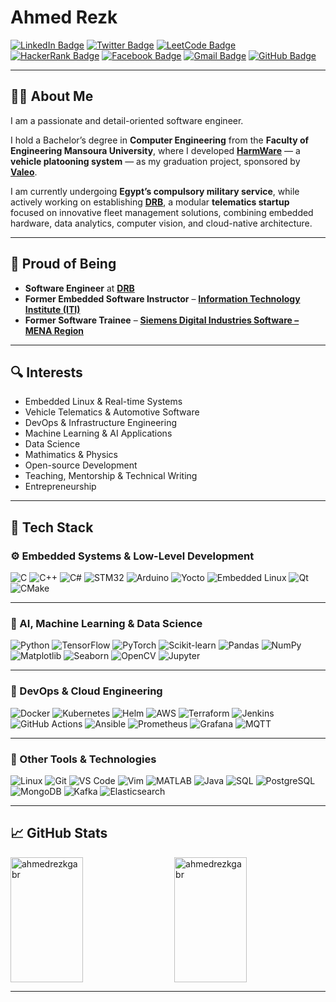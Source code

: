 # Ahmed Rezk

[![LinkedIn Badge](https://img.shields.io/badge/-LinkedIn-blue?style=flat&logo=LinkedIn&logoColor=white)](https://www.linkedin.com/in/ahmedrezkgabr/)
[![Twitter Badge](https://img.shields.io/badge/-Twitter-1DA1F2?labelColor=1DA1F2&logo=twitter&logoColor=white&link=https://twitter.com/ahmedrezkgabr)](https://twitter.com/ahmedrezkgabr)
[![LeetCode Badge](https://img.shields.io/badge/-LeetCode-FFA116?style=flat-square&logo=LeetCode&logoColor=white&link=https://www.leetcode.com/ahmedrezkgabr)](https://www.leetcode.com/ahmedrezkgabr)
[![HackerRank Badge](https://img.shields.io/badge/-HackerRank-2EC866?style=flat-square&logo=HackerRank&logoColor=white&link=https://www.hackerrank.com/profile/ahmedrezkoffici1)](https://www.hackerrank.com/profile/ahmedrezkoffici1)
[![Facebook Badge](https://img.shields.io/badge/-Facebook-1877F2?style=flat-square&logo=Facebook&logoColor=white&link=https://www.facebook.com/AhmedRezk72/)](https://www.facebook.com/AhmedRezk72/)
[![Gmail Badge](https://img.shields.io/badge/-Gmail-c14438?style=flat&logo=Gmail&logoColor=white)](mailto:ahmedrezkgabr0@gmail.com)
[![GitHub Badge](https://img.shields.io/github/followers/ahmedrezkgabr?label=Follow&style=social)](https://github.com/ahmedrezkgabr)

---

## 👨‍💻 About Me

I am a passionate and detail-oriented software engineer.

I hold a Bachelor’s degree in **Computer Engineering** from the **Faculty of Engineering Mansoura University**, where I developed [**HarmWare**](https://github.com/HarmWare) — a **vehicle platooning system** — as my graduation project, sponsored by [**Valeo**](https://www.valeo.com/).

I am currently undergoing **Egypt’s compulsory military service**, while actively working on establishing [**DRB**](https://drb-tech.github.io), a modular **telematics startup** focused on innovative fleet management solutions, combining embedded hardware, data analytics, computer vision, and cloud-native architecture.

---

## 🏢 Proud of Being

- **Software Engineer** at [**DRB**](https://drb-tech.github.io)
- **Former Embedded Software Instructor** – [**Information Technology Institute (ITI)**](https://www.iti.gov.eg/)
- **Former Software Trainee** – [**Siemens Digital Industries Software – MENA Region**](https://www.siemens.com/global/en/home/company/regions/siemens-in-the-middle-east/mena.html)

---

## 🔍 Interests

- Embedded Linux & Real-time Systems  
- Vehicle Telematics & Automotive Software 
- DevOps & Infrastructure Engineering  
- Machine Learning & AI Applications  
- Data Science
- Mathimatics & Physics  
- Open-source Development  
- Teaching, Mentorship & Technical Writing  
- Entrepreneurship  

---

## 🧰 Tech Stack

### ⚙️ Embedded Systems & Low-Level Development

![C](https://img.shields.io/badge/-C-05122A?style=flat-square&logo=c&color=353535)
![C++](https://img.shields.io/badge/-C++-05122A?style=flat-square&logo=c%2B%2B&color=353535)
![C#](https://img.shields.io/badge/-C%23-05122A?style=flat-square&logo=c-sharp&color=353535)
![STM32](https://img.shields.io/badge/-STM32-05122A?style=flat-square&logo=stmicroelectronics&color=353535)
![Arduino](https://img.shields.io/badge/-Arduino-05122A?style=flat-square&logo=arduino&color=353535)
![Yocto](https://img.shields.io/badge/-Yocto-05122A?style=flat-square&logo=yocto-project&color=353535)
![Embedded Linux](https://img.shields.io/badge/-Embedded%20Linux-05122A?style=flat-square&logo=linux&color=353535)
![Qt](https://img.shields.io/badge/-Qt-05122A?style=flat-square&logo=qt&color=353535)
![CMake](https://img.shields.io/badge/-CMake-05122A?style=flat-square&logo=cmake&color=353535)

---

### 🧠 AI, Machine Learning & Data Science

![Python](https://img.shields.io/badge/-Python-05122A?style=flat-square&logo=python&color=353535)
![TensorFlow](https://img.shields.io/badge/-TensorFlow-05122A?style=flat-square&logo=tensorflow&color=353535)
![PyTorch](https://img.shields.io/badge/-PyTorch-05122A?style=flat-square&logo=pytorch&color=353535)
![Scikit-learn](https://img.shields.io/badge/-Scikit--learn-05122A?style=flat-square&logo=scikit-learn&color=353535)
![Pandas](https://img.shields.io/badge/-Pandas-05122A?style=flat-square&logo=pandas&color=353535)
![NumPy](https://img.shields.io/badge/-NumPy-05122A?style=flat-square&logo=numpy&color=353535)
![Matplotlib](https://img.shields.io/badge/-Matplotlib-05122A?style=flat-square&logo=matplotlib&color=353535)
![Seaborn](https://img.shields.io/badge/-Seaborn-05122A?style=flat-square&logo=seaborn&color=353535)
![OpenCV](https://img.shields.io/badge/-OpenCV-05122A?style=flat-square&logo=opencv&color=353535)
![Jupyter](https://img.shields.io/badge/-Jupyter-05122A?style=flat-square&logo=jupyter&color=353535)

---

### 🧪 DevOps & Cloud Engineering

![Docker](https://img.shields.io/badge/-Docker-05122A?style=flat-square&logo=docker&color=353535)
![Kubernetes](https://img.shields.io/badge/-Kubernetes-05122A?style=flat-square&logo=kubernetes&color=353535)
![Helm](https://img.shields.io/badge/-Helm-05122A?style=flat-square&logo=helm&color=353535)
![AWS](https://img.shields.io/badge/-AWS-05122A?style=flat-square&logo=amazon-aws&color=353535)
![Terraform](https://img.shields.io/badge/-Terraform-05122A?style=flat-square&logo=terraform&color=353535)
![Jenkins](https://img.shields.io/badge/-Jenkins-05122A?style=flat-square&logo=jenkins&color=353535)
![GitHub Actions](https://img.shields.io/badge/-GitHub%20Actions-05122A?style=flat-square&logo=github-actions&color=353535)
![Ansible](https://img.shields.io/badge/-Ansible-05122A?style=flat-square&logo=ansible&color=353535)
![Prometheus](https://img.shields.io/badge/-Prometheus-05122A?style=flat-square&logo=prometheus&color=353535)
![Grafana](https://img.shields.io/badge/-Grafana-05122A?style=flat-square&logo=grafana&color=353535)
![MQTT](https://img.shields.io/badge/-MQTT-05122A?style=flat-square&logo=mqtt&color=353535)

---

### 🧰 Other Tools & Technologies

![Linux](https://img.shields.io/badge/-Linux-05122A?style=flat-square&logo=linux&color=353535)
![Git](https://img.shields.io/badge/-Git-05122A?style=flat-square&logo=git&color=353535)
![VS Code](https://img.shields.io/badge/-VS%20Code-05122A?style=flat-square&logo=visual-studio-code&color=353535)
![Vim](https://img.shields.io/badge/-Vim-05122A?style=flat-square&logo=vim&color=353535)
![MATLAB](https://img.shields.io/badge/-MATLAB-05122A?style=flat-square&logo=mathworks&color=353535)
![Java](https://img.shields.io/badge/-Java-05122A?style=flat-square&logo=java&color=353535)
![SQL](https://img.shields.io/badge/-SQL-05122A?style=flat-square&logo=mysql&color=353535)
![PostgreSQL](https://img.shields.io/badge/-PostgreSQL-05122A?style=flat-square&logo=postgresql&color=353535)
![MongoDB](https://img.shields.io/badge/-MongoDB-05122A?style=flat-square&logo=mongodb&color=353535)
![Kafka](https://img.shields.io/badge/-Kafka-05122A?style=flat-square&logo=apache-kafka&color=353535)
![Elasticsearch](https://img.shields.io/badge/-Elasticsearch-05122A?style=flat-square&logo=elasticsearch&color=353535)

---

## 📈 GitHub Stats

<div style="display: flex; flex-wrap: wrap; justify-content: space-between;">
  <img style="width: 48%; height: 200px;" src="https://github-readme-stats.vercel.app/api/top-langs?username=ahmedrezkgabr&show_icons=true&locale=en&layout=compact" alt="ahmedrezkgabr" />
  <img style="width: 48%; height: 200px;" src="https://github-readme-streak-stats.herokuapp.com/?user=ahmedrezkgabr" alt="ahmedrezkgabr" />
</div>

---
